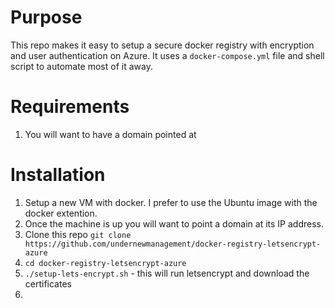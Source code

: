 # Purpose

This repo makes it easy to setup a secure docker registry with encryption and 
user authentication on Azure. It uses a `docker-compose.yml` file and shell
script to automate most of it away.

# Requirements

  1. You will want to have a domain pointed at

# Installation

  1. Setup a new VM with docker. I prefer to use the Ubuntu image with the docker extention.
  1. Once the machine is up you will want to point a domain at its IP address.
  1. Clone this repo `git clone https://github.com/undernewmanagement/docker-registry-letsencrypt-azure`
  1. `cd docker-registry-letsencrypt-azure`
  1. `./setup-lets-encrypt.sh` - this will run letsencrypt and download the certificates
  1. 
